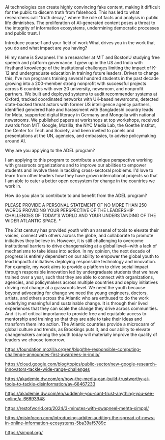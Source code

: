 AI technologies can create highly convincing fake content, making it difficult for the public to discern truth from falsehood. This has led to what researchers call "truth decay," where the role of facts and analysis in public life diminishes. The proliferation of AI-generated content poses a threat to the integrity of information ecosystems, undermining democratic processes and public trust. I


Introduce yourself and your field of work
What drives you in the work that you do and what impact are you having?



Hi my name is Swapneel. I'm a researcher at MIT and BostonU studying free speech and platform governance. I grew up in the US and India with firsthand knowledge of the institutional challenges limiting the impact of K-12 and undergraduate education in training future leaders. Driven to change this, I've run programs training several hundred students in the past decade growing into a 200-member strong nonprofit with successful projects across 6 countries with over 20 university, newsroom, and nonprofit partners. We built and deployed systems to audit recommender systems at Oxford, tracked coordinated networks with UK-based newsrooms, detected state-backed threat actors with former US intelligence agency partners, identified gendered hate and harassment with Bangladeshi country leads for Meta, supported digital literacy in Germany and Mongolia with national newsrooms. We published papers at workshops at top workshops, received awards from MIT, Google, Mozilla, the NYC Media Lab, the Goethe Institut, the Center for Tech and Society, and been invited to panels and presentations at the UN, agencies, and embassies, to advise policymaking around AI.

Why are you applying to the ADEL program?

I am applying to this program to contribute a unique perspective working with grassroots organizations and to improve our abilities to empower students and involve them in tackling cross-sectoral problems. I'd love to learn from other leaders how they have grown international projects so that I am able to cater a better open ecosystem for change in the countries we work in.

How do you plan to contribute to and benefit from the ADEL program?




PLEASE PROVIDE A PERSONAL STATEMENT OF NO MORE THAN 250 WORDS PROVIDING YOUR PERSPECTIVE OF THE LEADERSHIP CHALLENGES OF TODAY’S WORLD AND YOUR UNDERSTANDING OF THE WIDER ATLANTIC SPACE. *

The 21st century has provided youth with an arsenal of tools to elevate their voices, connect with others across the globe, and collaborate to promote initiatives they believe in. However, it is still challenging to overcome institutional barriers to drive changemaking at a global level--with a lack of mechanisms to take ideas into action. In my opinion, the next decade of progress is entirely dependent on our ability to empower the global youth to lead impactful initiatives deploying responsible technology and innovation. For example, my work aims to provide a platform to drive social impact through responsible innovation led by undergraduate students that we have trained over a year, such that they are able to connect with organizations, agencies, and policymakers across multiple countries and deploy initiatives driving real change at a grassroots level.  We need the youth because beyond advocating for change we need the young engineers, doctors, artists, and others across the Atlantic who are enthused to do the work underlying meaningful and sustainable change. It is through their lived experiences that they can scale the change they drive across communities. And it is of critical importance to provide free and equitable access to mentorship and training so that they are able to take their ideas and transform them into action. The Atlantic countries provide a microcosm of global culture and trends, as Brookings puts it, and our ability to elevate changemakers among the youth today will materially improve the quality of leaders we choose tomorrow.


https://foundation.mozilla.org/en/blog/the-responsible-computing-challenge-announces-first-awardees-in-india/

https://cloud.google.com/blog/topics/public-sector/new-google-research-innovators-tackle-wide-range-challenges

https://akademie.dw.com/en/how-the-media-can-build-trustworthy-ai-tools-to-tackle-disinformation/av-68467233

https://akademie.dw.com/en/suddenly-you-cant-trust-anything-you-see-online/a-66693948

https://restofworld.org/2024/3-minutes-with-swapneel-mehta-simppl/

https://misinfocon.com/introducing-arbiter-auditing-the-spread-of-news-in-online-information-ecosystems-5ba39af5789c

https://simppl.org/